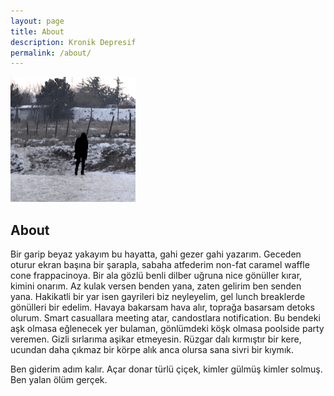 ```yaml
---
layout: page
title: About
description: Kronik Depresif
permalink: /about/
---
```


<img itemprop="image" class="img-rounded" src="/assets/img/author.jpg" alt="forsvinne">

## About

Bir garip beyaz yakayım bu hayatta, gahi gezer gahi yazarım. Geceden oturur ekran başına bir şarapla, sabaha atfederim non-fat caramel waffle cone frappacinoya. Bir ala gözlü benli dilber uğruna nice gönüller kırar, kimini onarım. Az kulak versen benden yana, zaten gelirim ben senden yana. Hakikatli bir yar isen gayrileri biz neyleyelim, gel lunch breaklerde gönülleri bir edelim. Havaya bakarsam hava alır, toprağa basarsam detoks olurum. Smart casuallara meeting atar, candostlara notification. Bu bendeki aşk olmasa eğlenecek yer bulaman, gönlümdeki köşk olmasa poolside party veremen. Gizli sırlarıma aşikar etmeyesin. Rüzgar dalı kırmıştır bir kere, ucundan daha çıkmaz bir körpe alık anca olursa sana sivri bir kıymık.

Ben giderim adım kalır. Açar donar türlü çiçek, kimler gülmüş kimler solmuş. Ben yalan ölüm gerçek.  
